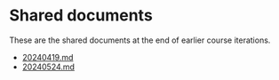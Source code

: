 # Shared documents

These are the shared documents at the end of earlier course iterations.

- [20240419.md](20240419.md)
- [20240524.md](20240524.md)
